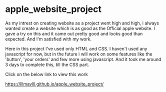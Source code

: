 # apple_website_project
As my intrest on creating website as a project went high and high, i always wanted create a website which is as good as the Official apple website. I gave a try on this and it came out pretty good and looks good than expected. And I'm satisfied with my work. 

Here in this project I've used only HTML and CSS. I haven't used any javascript for now, but in the future i will work on some features like the 'button', 'your orders' and few more using javascript. And it took me around 3 days to complete this, till the CSS part. 

Click on the below link to view this work 

https://lllmavlll.github.io/apple_website_project/
